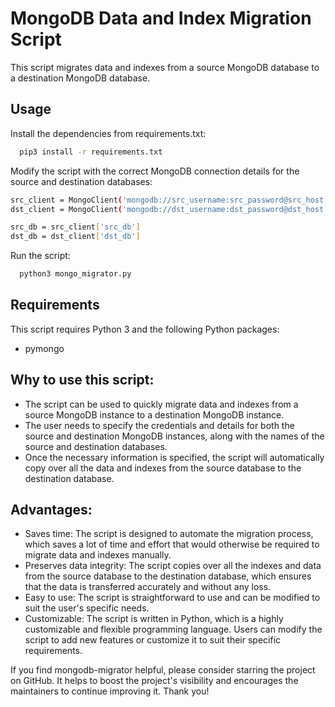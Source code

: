 
# MongoDB Data and Index Migration Script

This script migrates data and indexes from a source MongoDB database to a destination MongoDB database.





## Usage

Install the dependencies from requirements.txt:

```bash
  pip3 install -r requirements.txt
```

Modify the script with the correct MongoDB connection details for the source and destination databases:

```bash
src_client = MongoClient('mongodb://src_username:src_password@src_host:src_port/?authSource=src_auth_db')
dst_client = MongoClient('mongodb://dst_username:dst_password@dst_host:dst_port/?authSource=dst_auth_db')

src_db = src_client['src_db']
dst_db = dst_client['dst_db']

```
    
Run the script:

```bash
  python3 mongo_migrator.py
```


## Requirements

This script requires Python 3 and the following Python packages:

* pymongo


## Why to use this script:

* The script can be used to quickly migrate data and indexes from a source MongoDB instance to a destination MongoDB instance.
* The user needs to specify the credentials and details for both the source and destination MongoDB instances, along with the names of the source and destination databases.
* Once the necessary information is specified, the script will automatically copy over all the data and indexes from the source database to the destination database.

## Advantages:

* Saves time: The script is designed to automate the migration process, which saves a lot of time and effort that would otherwise be required to migrate data and indexes manually.
* Preserves data integrity: The script copies over all the indexes and data from the source database to the destination database, which ensures that the data is transferred accurately and without any loss.
* Easy to use: The script is straightforward to use and can be modified to suit the user's specific needs.
* Customizable: The script is written in Python, which is a highly customizable and flexible programming language. Users can modify the script to add new features or customize it to suit their specific requirements.

If you find mongodb-migrator helpful, please consider starring the project on GitHub. It helps to boost the project's visibility and encourages the maintainers to continue improving it. Thank you!


